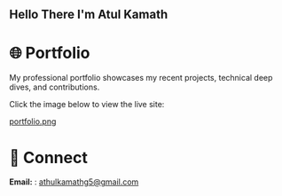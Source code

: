 ## Hello There I'm Atul Kamath



# 🌐 Portfolio

My professional portfolio showcases my recent projects, technical deep dives, and contributions.

Click the image below to view the live site:

[portfolio.png](https://kamath.app)


# 🤝 Connect

**Email:** : [athulkamathg5@gmail.com](athulkamathg5@gmail.com)




